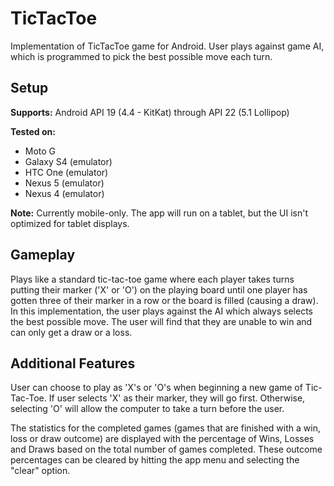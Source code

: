 # TicTacToe
Implementation of TicTacToe game for Android. User plays against game AI, which is programmed to pick the best possible move each turn.

<H2>Setup</H2>
<b>Supports:</b> Android API 19 (4.4 - KitKat) through API 22 (5.1 Lollipop)
<p>
<b>Tested on:</b>
<ul>
<li>Moto G</li>
<li>Galaxy S4 (emulator)</li>
<li>HTC One (emulator)</li>
<li>Nexus 5 (emulator)</li>
<li>Nexus 4 (emulator)</li>
</ul>
<b>Note:</b> Currently mobile-only. The app will run on a tablet, but the UI isn't optimized for tablet displays.

<H2>Gameplay</H2>
Plays like a standard tic-tac-toe game where each player takes turns putting their marker ('X' or 'O') on the playing board until one player has gotten three of their marker in a row or the board is filled (causing a draw). In this implementation, the user plays against the AI which always selects the best possible move. The user will find that they are unable to win and can only get a draw or a loss.  

<H2>Additional Features</H2>
User can choose to play as 'X's or 'O's when beginning a new game of Tic-Tac-Toe. If user selects 'X' as their marker, they will go first. Otherwise, selecting 'O' will allow the computer to take a turn before the user. <p>
The statistics for the completed games (games that are finished with a win, loss or draw outcome) are displayed with the percentage of Wins, Losses and Draws based on the total number of games completed. These outcome percentages can be cleared by hitting the app menu and selecting the "clear" option. 
